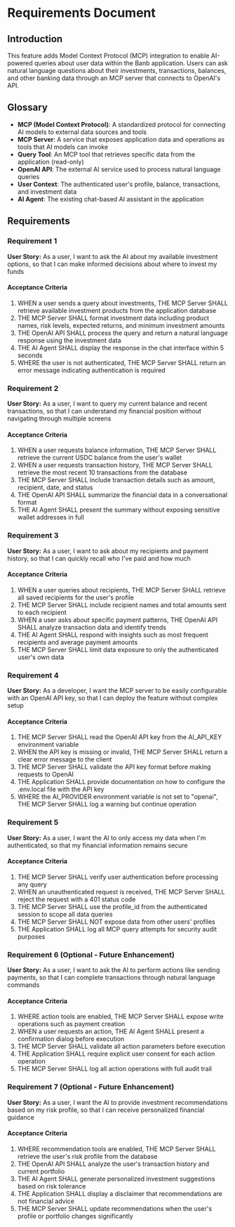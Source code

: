 # Requirements Document

## Introduction

This feature adds Model Context Protocol (MCP) integration to enable AI-powered queries about user data within the Banb application. Users can ask natural language questions about their investments, transactions, balances, and other banking data through an MCP server that connects to OpenAI's API. 

## Glossary

- **MCP (Model Context Protocol)**: A standardized protocol for connecting AI models to external data sources and tools
- **MCP Server**: A service that exposes application data and operations as tools that AI models can invoke
- **Query Tool**: An MCP tool that retrieves specific data from the application (read-only)
- **OpenAI API**: The external AI service used to process natural language queries
- **User Context**: The authenticated user's profile, balance, transactions, and investment data
- **AI Agent**: The existing chat-based AI assistant in the application

## Requirements

### Requirement 1

**User Story:** As a user, I want to ask the AI about my available investment options, so that I can make informed decisions about where to invest my funds

#### Acceptance Criteria

1. WHEN a user sends a query about investments, THE MCP Server SHALL retrieve available investment products from the application database
2. THE MCP Server SHALL format investment data including product names, risk levels, expected returns, and minimum investment amounts
3. THE OpenAI API SHALL process the query and return a natural language response using the investment data
4. THE AI Agent SHALL display the response in the chat interface within 5 seconds
5. WHERE the user is not authenticated, THE MCP Server SHALL return an error message indicating authentication is required

### Requirement 2

**User Story:** As a user, I want to query my current balance and recent transactions, so that I can understand my financial position without navigating through multiple screens

#### Acceptance Criteria

1. WHEN a user requests balance information, THE MCP Server SHALL retrieve the current USDC balance from the user's wallet
2. WHEN a user requests transaction history, THE MCP Server SHALL retrieve the most recent 10 transactions from the database
3. THE MCP Server SHALL include transaction details such as amount, recipient, date, and status
4. THE OpenAI API SHALL summarize the financial data in a conversational format
5. THE AI Agent SHALL present the summary without exposing sensitive wallet addresses in full

### Requirement 3

**User Story:** As a user, I want to ask about my recipients and payment history, so that I can quickly recall who I've paid and how much

#### Acceptance Criteria

1. WHEN a user queries about recipients, THE MCP Server SHALL retrieve all saved recipients for the user's profile
2. THE MCP Server SHALL include recipient names and total amounts sent to each recipient
3. WHEN a user asks about specific payment patterns, THE OpenAI API SHALL analyze transaction data and identify trends
4. THE AI Agent SHALL respond with insights such as most frequent recipients and average payment amounts
5. THE MCP Server SHALL limit data exposure to only the authenticated user's own data

### Requirement 4

**User Story:** As a developer, I want the MCP server to be easily configurable with an OpenAI API key, so that I can deploy the feature without complex setup

#### Acceptance Criteria

1. THE MCP Server SHALL read the OpenAI API key from the AI_API_KEY environment variable
2. WHEN the API key is missing or invalid, THE MCP Server SHALL return a clear error message to the client
3. THE MCP Server SHALL validate the API key format before making requests to OpenAI
4. THE Application SHALL provide documentation on how to configure the .env.local file with the API key
5. WHERE the AI_PROVIDER environment variable is not set to "openai", THE MCP Server SHALL log a warning but continue operation

### Requirement 5

**User Story:** As a user, I want the AI to only access my data when I'm authenticated, so that my financial information remains secure

#### Acceptance Criteria

1. THE MCP Server SHALL verify user authentication before processing any query
2. WHEN an unauthenticated request is received, THE MCP Server SHALL reject the request with a 401 status code
3. THE MCP Server SHALL use the profile_id from the authenticated session to scope all data queries
4. THE MCP Server SHALL NOT expose data from other users' profiles
5. THE Application SHALL log all MCP query attempts for security audit purposes

### Requirement 6 (Optional - Future Enhancement)

**User Story:** As a user, I want to ask the AI to perform actions like sending payments, so that I can complete transactions through natural language commands

#### Acceptance Criteria

1. WHERE action tools are enabled, THE MCP Server SHALL expose write operations such as payment creation
2. WHEN a user requests an action, THE AI Agent SHALL present a confirmation dialog before execution
3. THE MCP Server SHALL validate all action parameters before execution
4. THE Application SHALL require explicit user consent for each action operation
5. THE MCP Server SHALL log all action operations with full audit trail

### Requirement 7 (Optional - Future Enhancement)

**User Story:** As a user, I want the AI to provide investment recommendations based on my risk profile, so that I can receive personalized financial guidance

#### Acceptance Criteria

1. WHERE recommendation tools are enabled, THE MCP Server SHALL retrieve the user's risk profile from the database
2. THE OpenAI API SHALL analyze the user's transaction history and current portfolio
3. THE AI Agent SHALL generate personalized investment suggestions based on risk tolerance
4. THE Application SHALL display a disclaimer that recommendations are not financial advice
5. THE MCP Server SHALL update recommendations when the user's profile or portfolio changes significantly
